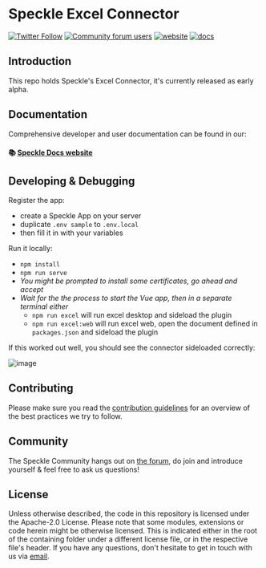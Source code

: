 # Speckle Excel Connector

[![Twitter Follow](https://img.shields.io/twitter/follow/SpeckleSystems?style=social)](https://twitter.com/SpeckleSystems) [![Community forum users](https://img.shields.io/discourse/users?server=https%3A%2F%2Fdiscourse.speckle.works&style=flat-square&logo=discourse&logoColor=white)](https://discourse.speckle.works) [![website](https://img.shields.io/badge/https://-speckle.systems-royalblue?style=flat-square)](https://speckle.systems) [![docs](https://img.shields.io/badge/docs-speckle.guide-orange?style=flat-square&logo=read-the-docs&logoColor=white)](https://speckle.guide/dev/)

## Introduction

This repo holds Speckle's Excel Connector, it's currently released as early alpha.

## Documentation

Comprehensive developer and user documentation can be found in our:

#### 📚 [Speckle Docs website](https://speckle.guide/dev/)

## Developing & Debugging

Register the app:

- create a Speckle App on your server
- duplicate `.env sample` to `.env.local`
- then fill it in with your variables

Run it locally:

- `npm install`
- `npm run serve`
- *You might be prompted to install some certificates, go ahead and accept*
- *Wait for the the process to start the Vue app, then in a separate terminal either*
  - `npm run excel` will run excel desktop and sideload the plugin
  - `npm run excel:web` will run excel web, open the document defined in `packages.json` and sideload the plugin

If this worked out well, you should see the connector sideloaded correctly:



![image](https://user-images.githubusercontent.com/2679513/119171684-cdf3da00-ba5c-11eb-87a5-bee798f96f90.png)



## Contributing

Please make sure you read the [contribution guidelines](.github/CONTRIBUTING.md) for an overview of the best practices we try to follow.

## Community

The Speckle Community hangs out on [the forum](https://discourse.speckle.works), do join and introduce yourself & feel free to ask us questions!

## License

Unless otherwise described, the code in this repository is licensed under the Apache-2.0 License. Please note that some modules, extensions or code herein might be otherwise licensed. This is indicated either in the root of the containing folder under a different license file, or in the respective file's header. If you have any questions, don't hesitate to get in touch with us via [email](mailto:hello@speckle.systems).